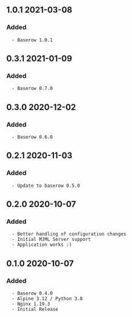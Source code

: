 ## 1.0.1 2021-03-08

   ### Added
      - Baserow 1.0.1

## 0.3.1 2021-01-09 <dave at tiredofit dot ca>

   ### Added
      - Baserow 0.7.0


## 0.3.0 2020-12-02 <dave at tiredofit dot ca>

   ### Added
      - Baserow 0.6.0


## 0.2.1 2020-11-03 <dave at tiredofit dot ca>
 
   ### Added
      - Update to baserow 0.5.0

## 0.2.0 2020-10-07 <dave at tiredofit dot ca>

   ### Added
      - Better handling of configuration changes
      - Initial MJML Server support
      - Application works :)

## 0.1.0 2020-10-07 <dave at tiredofit dot ca>

   ### Added
      - Baserow 0.4.0
      - Alpine 3.12 / Python 3.8
      - Nginx 1.19.3
      - Initial Release


